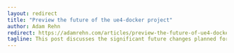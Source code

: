 ```yaml
---
layout: redirect
title: "Preview the future of the ue4-docker project"
author: Adam Rehn
redirect: https://adamrehn.com/articles/preview-the-future-of-ue4-docker/
tagline: This post discusses the significant future changes planned for the ue4-docker project and explores how the biggest new feature can already be used today.
---
```

